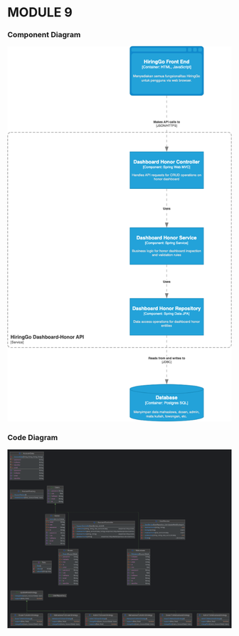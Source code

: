 # MODULE 9
### Component Diagram
![Component Diagram](docs/manajemenakun-component-arisha.png)

### Code Diagram
![Code Diagram](docs/manajemenakun_code_arisha.png)

